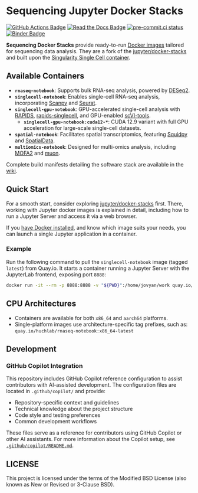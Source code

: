 # Sequencing Jupyter Docker Stacks

[![GitHub Actions Badge](https://github.com/huchlab/sequencing-docker-stacks/actions/workflows/docker.yml/badge.svg)](https://github.com/huchlab/sequencing-docker-stacks/actions/workflows/docker.yml?query=branch%3Amain "Docker image build status")
[![Read the Docs Badge](https://img.shields.io/readthedocs/sequencing-docker-stacks.svg)](https://sequencing-docker-stacks.readthedocs.io/en/latest/ "Documentation build status")
[![pre-commit.ci status](https://results.pre-commit.ci/badge/github/huchlab/sequencing-docker-stacks/main.svg)](https://results.pre-commit.ci/latest/github/huchlab/sequencing-docker-stacks/main)
[![Binder Badge](https://static.mybinder.org/badge_logo.svg)](https://mybinder.org/v2/gh/huchlab/sequencing-docker-stacks/main?urlpath=lab/tree/README.ipynb "Launch a quay.io/jupyter/base-notebook container on mybinder.org")

**Sequencing Docker Stacks** provide ready-to-run [Docker images](https://quay.io/organization/huchlab) tailored for sequencing data analysis.
They are a fork of the [jupyter/docker-stacks](https://github.com/jupyter/docker-stacks) and built upon the [Singularity Single Cell container](https://gitlab.hrz.tu-chemnitz.de/dcgc-bfx/singularity/singularity-single-cell).

## Available Containers

- **`rnaseq-notebook`**: Supports bulk RNA-seq analysis, powered by [DESeq2](https://bioconductor.org/packages/release/bioc/html/DESeq2.html).
- **`singlecell-notebook`**: Enables single-cell RNA-seq analysis, incorporating [Scanpy](https://scanpy.readthedocs.io/en/stable/) and [Seurat](https://satijalab.org/seurat/).
- **`singlecell-gpu-notebook`**: GPU-accelerated single-cell analysis with [RAPIDS](https://rapids.ai/), [rapids-singlecell](https://github.com/scverse/rapids_singlecell), and GPU-enabled [scVI-tools](https://docs.scvi-tools.org/en/stable/).
  - **`singlecell-gpu-notebook:cuda12-*`**: CUDA 12.9 variant with full GPU acceleration for large-scale single-cell datasets.
- **`spatial-notebook`**: Facilitates spatial transcriptomics, featuring [Squidpy](https://squidpy.readthedocs.io/en/stable/) and [SpatialData](https://spatialdata.scverse.org/en/stable/).
- **`multiomics-notebook`**: Designed for multi-omics analysis, including [MOFA2](https://biofam.github.io/MOFA2/) and [muon](https://github.com/scverse/muon).

Complete build manifests detailing the software stack are available in the [wiki](https://github.com/huchlab/sequencing-docker-stacks/wiki).

## Quick Start

For a smooth start, consider exploring [jupyter/docker-stacks](https://github.com/jupyter/docker-stacks) first.
There, working with Jupyter docker images is explained in detail, including how to run a Jupyter Server and access it via a web browser.

If you [have Docker installed](https://docs.docker.com/get-started/get-docker/), and know which image suits your needs, you can launch a single Jupyter application in a container.

### Example

Run the following command to pull the `singlecell-notebook` image (tagged `latest`) from Quay.io. It starts a container running a Jupyter Server with the JupyterLab frontend, exposing port `8888`:

```bash
docker run -it --rm -p 8888:8888 -v "${PWD}":/home/jovyan/work quay.io/huchlab/singlecell-notebook:latest
```

## CPU Architectures

- Containers are available for both `x86_64` and `aarch64` platforms.
- Single-platform images use architecture-specific tag prefixes, such as:
  `quay.io/huchlab/rnaseq-notebook:x86_64-latest`

## Development

### GitHub Copilot Integration

This repository includes GitHub Copilot reference configuration to assist contributors with AI-assisted development. The configuration files are located in `.github/copilot/` and provide:

- Repository-specific context and guidelines
- Technical knowledge about the project structure
- Code style and testing preferences
- Common development workflows

These files serve as a reference for contributors using GitHub Copilot or other AI assistants. For more information about the Copilot setup, see [`.github/copilot/README.md`](https://github.com/huchlab/sequencing-docker-stacks/blob/main/.github/copilot/README.md).

## LICENSE

This project is licensed under the terms of the Modified BSD License (also known as New or Revised or 3-Clause BSD).
